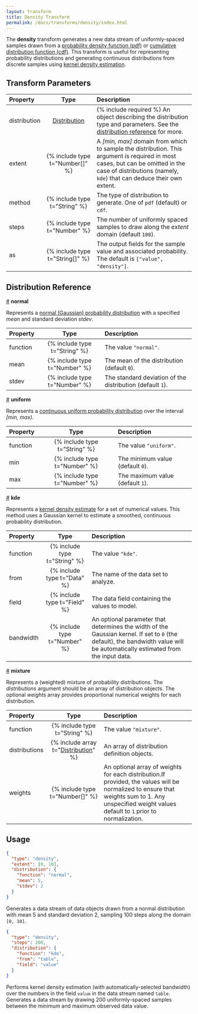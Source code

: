 ```yaml
---
layout: transform
title: Density Transform
permalink: /docs/transforms/density/index.html
---
```


The **density** transform generates a new data stream of uniformly-spaced samples drawn from a [probability density function (pdf)](https://en.wikipedia.org/wiki/Probability_density_function) or [cumulative distribution function (cdf)](https://en.wikipedia.org/wiki/Cumulative_distribution_function). This transform is useful for representing probability distributions and generating continuous distributions from discrete samples using [kernel density estimation](https://en.wikipedia.org/wiki/Kernel_density_estimation).

## Transform Parameters

| Property            | Type                            | Description   |
| :------------------ | :-----------------------------: | :------------ |
| distribution        | [Distribution](#distributions)  | {% include required %} An object describing the distribution type and parameters. See the  [distribution reference](#distributions) for more.|
| extent              | {% include type t="Number[]" %} | A _[min, max]_ domain from which to sample the distribution. This argument is required in most cases, but can be omitted in the case of distributions (namely, `kde`) that can deduce their own extent.|
| method              | {% include type t="String" %}   | The type of distribution to generate. One of `pdf` (default) or `cdf`.|
| steps               | {% include type t="Number" %}   | The number of uniformly spaced samples to draw along the _extent_ domain (default `100`).|
| as                  | {% include type t="String[]" %} | The output fields for the sample value and associated probability. The default is `["value", "density"]`.|


## <a name="distributions"></a>Distribution Reference

<a name="normal" href="#normal">#</a>
<b>normal</b>

Represents a [normal (Gaussian) probability distribution](https://en.wikipedia.org/wiki/Normal_distribution) with a specified _mean_ and standard deviation _stdev_.

| Property            | Type                           | Description   |
| :------------------ | :----------------------------: | :------------ |
| function            | {% include type t="String" %}  | The value `"normal"`.|
| mean                | {% include type t="Number" %}  | The mean of the distribution (default `0`).|
| stdev               | {% include type t="Number" %}  | The standard deviation of the distribution (default `1`).|


<a name="uniform" href="#uniform">#</a>
<b>uniform</b>

Represents a [continuous uniform probability distribution](https://en.wikipedia.org/wiki/Uniform_distribution_(continuous)) over the interval _[min, max)_.

| Property            | Type                           | Description   |
| :------------------ | :----------------------------: | :------------ |
| function            | {% include type t="String" %}  | The value `"uniform"`.|
| min                 | {% include type t="Number" %}  | The minimum value (default `0`).|
| max                 | {% include type t="Number" %}  | The maximum value (default `1`).|


<a name="kde" href="#kde">#</a>
<b>kde</b>

Represents a [kernel density estimate](https://en.wikipedia.org/wiki/Kernel_density_estimation)
for a set of numerical values. This method uses a Gaussian kernel to estimate a smoothed, continuous probability distribution.

| Property            | Type                           | Description   |
| :------------------ | :----------------------------: | :------------ |
| function            | {% include type t="String" %}  | The value `"kde"`.|
| from                | {% include type t="Data" %}    | The name of the data set to analyze.|
| field               | {% include type t="Field" %}   | The data field containing the values to model.|
| bandwidth           | {% include type t="Number" %}  | An optional parameter that determines the width of the Gaussian kernel. If set to `0` (the default), the bandwidth value will be automatically estimated from the input data.|

<a name="mixture" href="#mixture">#</a>
<b>mixture</b>

Represents a (weighted) mixture of probability distributions. The _distributions_ argument should be an array of distribution objects. The optional _weights_ array provides proportional numerical weights for each distribution.

| Property            | Type                            | Description   |
| :------------------ | :-----------------------------: | :------------ |
| function            | {% include type t="String" %}   | The value `"mixture"`.|
| distributions       | {% include array t="[Distribution](#distributions)" %} | An array of distribution definition objects.|
| weights             | {% include type t="Number[]" %} | An optional array of weights for each distribution.If provided, the values will be normalized to ensure that weights sum to 1. Any unspecified weight values default to `1` prior to normalization.|

## Usage

```json
{
  "type": "density",
  "extent": [0, 10],
  "distribution": {
    "function": "normal",
    "mean": 5,
    "stdev": 2
  }
}
```

Generates a data stream of data objects drawn from a normal distribution with mean 5 and standard deviation 2, sampling 100 steps along the domain `[0, 10]`.

```json
{
  "type": "density",
  "steps": 200,
  "distribution": {
    "function": "kde",
    "from": "table",
    "field": "value"
  }
}
```

Performs kernel density estimation (with automatically-selected bandwidth) over the numbers in the field `value` in the data stream named `table`. Generates a data stream by drawing 200 uniformly-spaced samples between the minimum and maximum observed data value.
